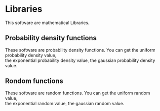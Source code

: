# Libraries
This software are mathematical Libraries.

## Probability density functions
These software are probability density functions. You can get the uniform probability density value,  
the exponential probability density value, the gaussian probability density value.

## Rondom functions
These software are random functions. You can get the uniform random value,  
the exponential random value, the gaussian random value.


